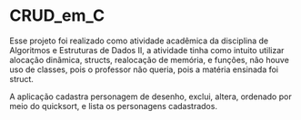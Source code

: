 # CRUD_em_C

Esse projeto foi realizado como atividade acadêmica da disciplina de Algoritmos e Estruturas de Dados II, a atividade tinha como intuito utilizar alocação dinãmica, structs, realocação de memória, e funções, não houve uso de classes, pois o professor não queria, pois a matéria ensinada foi struct.

A aplicação cadastra personagem de desenho, exclui, altera, ordenado por meio do quicksort, e lista os personagens cadastrados.
